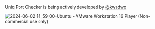 Uniq Port Checker is being actively developed by [@kwadwo](https://www.linkedin.com/in/kwadwo-agyei-amoako/)

![2024-06-02 14_59_00-Ubuntu - VMware Workstation 16 Player (Non-commercial use only)](https://github.com/kwadamoako/unique_port_checker/assets/137792889/45042960-4dd0-4175-90ba-f334f7d58d13)

